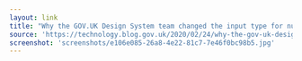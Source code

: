```yaml
---
layout: link
title: "Why the GOV.UK Design System team changed the input type for numbers - Technology in government"
source: 'https://technology.blog.gov.uk/2020/02/24/why-the-gov-uk-design-system-team-changed-the-input-type-for-numbers/'
screenshot: 'screenshots/e106e085-26a8-4e22-81c7-7e46f0bc98b5.jpg'
---
```


